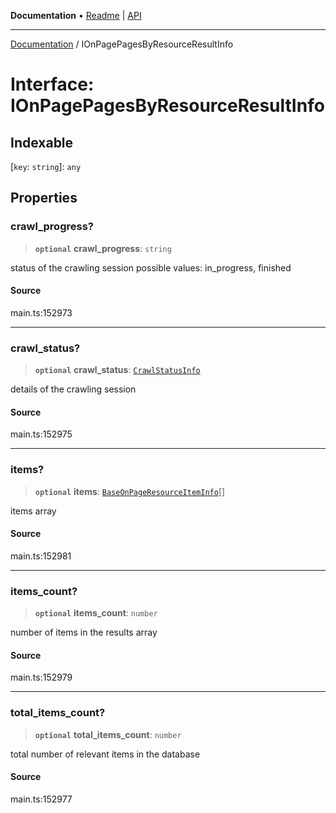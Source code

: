 **Documentation** • [Readme](../README.md) \| [API](../globals.md)

***

[Documentation](../README.md) / IOnPagePagesByResourceResultInfo

# Interface: IOnPagePagesByResourceResultInfo

## Indexable

 \[`key`: `string`\]: `any`

## Properties

### crawl\_progress?

> **`optional`** **crawl\_progress**: `string`

status of the crawling session
possible values: in_progress, finished

#### Source

main.ts:152973

***

### crawl\_status?

> **`optional`** **crawl\_status**: [`CrawlStatusInfo`](../classes/CrawlStatusInfo.md)

details of the crawling session

#### Source

main.ts:152975

***

### items?

> **`optional`** **items**: [`BaseOnPageResourceItemInfo`](../classes/BaseOnPageResourceItemInfo.md)[]

items array

#### Source

main.ts:152981

***

### items\_count?

> **`optional`** **items\_count**: `number`

number of items in the results array

#### Source

main.ts:152979

***

### total\_items\_count?

> **`optional`** **total\_items\_count**: `number`

total number of relevant items in the database

#### Source

main.ts:152977
